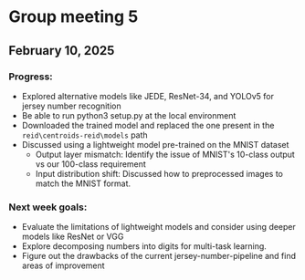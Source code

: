 # Group meeting 5

## February 10, 2025

### Progress:

- Explored alternative models like JEDE, ResNet-34, and YOLOv5 for jersey number recognition
- Be able to run python3 setup.py at the local environment
- Downloaded the trained model and replaced the one present in the `reid\centroids-reid\models` path
- Discussed using a lightweight model pre-trained on the MNIST dataset
  - Output layer mismatch: Identify the issue of MNIST's 10-class output vs our 100-class requirement
  - Input distribution shift: Discussed how to preprocessed images to match the MNIST format.

### Next week goals:

- Evaluate the limitations of lightweight models and consider using deeper models like ResNet or VGG
- Explore decomposing numbers into digits for multi-task learning.
- Figure out the drawbacks of the current jersey-number-pipeline and find areas of improvement
